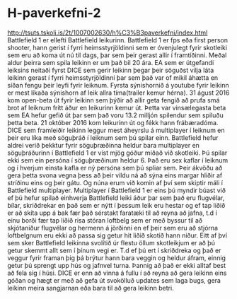 # H-paverkefni-2
http://tsuts.tskoli.is/2t/1007002630/h%C3%B3paverkefni/index.html <br>
Battlefield 1 er ellefti Battlefield leikurinn. Battlefield 1 er fps eða first person shooter, hann gerist í fyrri heimsstyrjöldinni sem er óvenjulegt fyrir skotleiki sem eru að koma út nú til dags, þar sem þeir gerast allir í framtíðinni. Meðal aldur þeirra sem spila leikinn er um það bil 20 ára. EA sem er útgefandi leiksins neitaði fyrst DICE sem gerir leikinn þegar þeir söguðst vilja láta leikinn gerast í fyrri heimsstyrjöldinni þar sem það var of mikil áhætta en síðan fengu þeir leyfi fyrir leiknum. Fyrsta sýnishornið á youtube fyrir leikinn er mest líkaða sýnishorn af leik allra tíma(trailer kemur hérna). 31 águst 2016 kom open-beta út fyrir leikinn sem þýðir að allir geta fengið að prufa smá brot af leiknum frítt áður en leikurinn kemur út. Þetta var vinsælegasta beta sem EA hefur gefið út þar sem það voru 13.2 milljón spilendur sem spiluðu þetta beta. 21 október 2016 kom leikurinn út og fékk hann frábæradóma. DICE sem framleiðir leikinn leggur mest áheyrslu á multiplayer í leiknum en þeir eru líka með söguþráð í leiknum sem þú spilar einn. Battlefield hefur aldrei verið þekktur fyrir söguþræðinna heldur bara multiplayer en söguþráðurinn í Battlefield 1 er víst mjög góður miðað við skotleiki. Þú spilar ekki sem ein persóna í söguþræðinum heldur 6. Það eru sex kaflar í leiknum og í hverjum einsta kafla er ný persóna sem þú spliar sem. Þeir ákvöðu að gera þetta svona vegna þess að þeir vildu ná að sýna eins margar hliðir af stríðinu eins og þeir gátu. Og núna erum við komin af því sem skiptir máli í Battlefield multiplayer. Multiplayer í Battlefield 1 er eins þú myndir búast við ef þú hefur spilað einhverja Battlefield leiki áður þar sem það eru flugvélar, bílar, skriðdrekar en það sem er nýtt í þessum leik eru hestar og ef tap liðið er að skíta upp á bak fær það sérstakt faratæki til að reyna að jafna, t.d í einu borði fær tap liðið risa stóran loftbelg sem er með byssur til að skjótaniður flugvélar og hermenn á jörðinni en ef þeir sem eru að stjórna loftbelgnum eru ekki að passa sig getur hit liðið skotið hann niður. Eitt af því sem sker Battlefield leikinna svolítið úr flestu öllum skotleikjum er að þú getur skemmt allt sem í þínum vegi er. T.d ef þú ert í skriðdreka og það er veggur fyrir framan þig þá brýtur hann bara veggin og heldur áfram, einnig getur þú sprengt upp hús og jafnvel turna. Þannig að það er ekki alltaf best að fela sig í húsi. DICE er enn að vinna á fullu í að reyna að gera leikinn eins góðan og hægt er með að gefa út svokölluð updates sem laga bugs, gera leikinn meira sangjarnan eða bara til að gera leikinn betri. 
